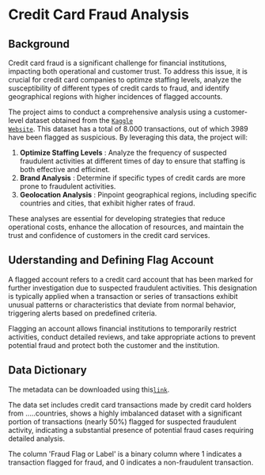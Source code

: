 # Credit Card Fraud Analysis

## Background

Credit card  fraud is a significant challenge for financial institutions, impacting both operational and customer trust. To address this issue, it is crucial for credit card companies to optimze staffing levels, analyze the susceptibility of different types of credit cards to fraud, and identify geographical regions with higher incidences of flagged accounts.

The project aims to conduct a comprehensive analysis using a customer-level dataset obtained from the <code style ="color:blue">[Kaggle Website](https://www.kaggle.com/code/teamincribo/credit-card-fraud-dataset/input)</code>. This dataset has a total of 8.000 transactions, out of which 3989 have been flagged as suspicious. By leveraging this data, the project will:
1. **Optimize Staffing Levels** : Analyze the frequency of suspected fraudulent activities at different times of day to ensure that staffing is both effective and efficinet.
2. **Brand Analysis** : Determine if specific types of credit cards are more prone to fraudulent activities.
3. **Geolocation Analysis** : Pinpoint geographical regions, including specific countries and cities, that exhibit higher rates of fraud. 

These analyses are essential for developing strategies that reduce operational costs, enhance the allocation of resources, and maintain the trust and confidence of customers in the credit card services. 

## Uderstanding and Defining Flag Account

A flagged account refers to a credit card account that has been marked for further investigation due to suspected fraudulent activities. This designation is typically applied when a transaction or series of transactions exhibit unusual patterns or characteristics that deviate from normal behavior, triggering alerts based on predefined criteria. 

Flagging an account allows financial institutions to temporarily restrict activities, conduct detailed reviews, and take appropriate actions to prevent potential fraud and protect both the customer and the institution.

## Data Dictionary
The metadata can be downloaded using this<code style ="color:blue">[link](https://github.com/incribo-inc/credit_card_fraud/blob/main/credit_card_fraud.csv)</code>.

The data set includes credit card transactions made by credit card holders from .....countries, shows a highly imbalanced dataset with a significant portion of transactions (nearly 50%) flagged for suspected fraudulent activity, indicating a substantial presence of potential fraud cases requiring detailed analysis. 

The column 'Fraud Flag or Label' is a binary column where 1 indicates a transaction flagged for fraud, and 0  indicates a non-fraudulent transaction.